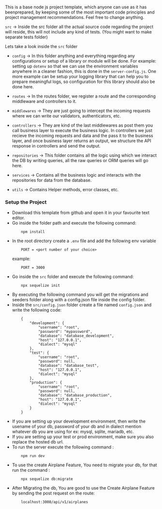 This is a base node js project template, which anyone can use as it has beenprepared, by keeping some of the most important code principles and project management recommendations. Feel free to change anything.

`src` -> Inside the src folder all the actual source code regarding the project will reside, this will not include any kind of tests. (You might want to make separate tests folder)

Lets take a look inside the `src` folder

 - `config` -> In this folder anything and everything regarding any configurations or setup of a library or module will be done. For example: setting up `dotenv` so that we can use the environment variables anywhere in a cleaner fashion, this is done in the `server-config.js`. One more example can be setup your logging library that can help you to prepare meaningful logs, so configuration for this library should also be done here.

 - `routes` -> In the routes folder, we register a route and the corresponding middleware and controllers to it.

 - `middlewares` -> They are just going to intercept the incoming requests where we can write our validators, authenticators, etc.

 - `controllers` -> They are kind of the last middlewares as post them you call business layer to execute the business logic. In controllers we just recieve the incoming requests and data and the pass it to the business layer, and once business layer returns an output, we structure the API response in controllers and send the output.
 
 - `repositories` -> This folder contains all the logic using which we interact the DB by writing queries, all the raw queries or ORM queries will go here.

 - `services` -> Contains all the business logic and interacts with the repositories for data from the database.

 - `utils` -> Contains Helper methods, error classes, etc.

### Setup the Project
 - Download this template from github and open it in your favourite text editor.
 - Go inside the folder path and execute the following command:
    ```
        npm install
    ```
 - In the root directory create a `.env` file and add the following env variable
    ```
        PORT = <port number of your choice>
    ```
    example:
    ```
        PORT = 3000
    ```
 - Go inside  the `src` folder and execute the following command:
    ```
        npx sequelize init
    ```
 - By executing the following command you will get the migrations and seeders folder along with a config.json file inside the config folder.
 - Inside the `src/config.json` folder create a file named `config.json` and write the following code:
    ```
        {
            "development": {
                "username": "root",
                "password": "mypassword",
                "database": "database_development",
                "host": "127.0.0.1",
                "dialect": "mysql"
            },
            "test": {
                "username": "root",
                "password": null,
                "database": "database_test",
                "host": "127.0.0.1",
                "dialect": "mysql"
            },
            "production": {
                "username": "root",
                "password": null,
                "database": "database_production",
                "host": "127.0.0.1",
                "dialect": "mysql"
            }
        }

    ```
 - If you are setting up your development environment, then write the usename of your db, password of your db and in dialect mention whatever db you are using for ex: mysql, sqlite, mariadb, etc.
 - If you are setting up your test or prod environment, make sure you also replace the hosted db url.
 - To run the server execute the following command :
    ```
        npm run dev
    ```
 - To use the create Airplane Feature, You need to migrate your db, for that run the command :
    ```
        npx sequelize db:migrate
    ```
 - After Migrating the db, You are good to use the Create Airplane Feature by sending the post request on the route:
    ```
        localhost:3000/api/v1/airplanes
    ```